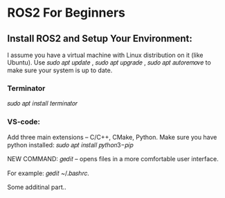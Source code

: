 # ROS2 For Beginners

## Install ROS2 and Setup Your Environment:
I assume you have a virtual machine with Linux distribution on it (like Ubuntu).
Use 𝑠𝑢𝑑𝑜 𝑎𝑝𝑡 𝑢𝑝𝑑𝑎𝑡𝑒 , 𝑠𝑢𝑑𝑜 𝑎𝑝𝑡 𝑢𝑝𝑔𝑟𝑎𝑑𝑒 , 𝑠𝑢𝑑𝑜 𝑎𝑝𝑡 𝑎𝑢𝑡𝑜𝑟𝑒𝑚𝑜𝑣𝑒 to make sure your system is up to date.

### Terminator
𝑠𝑢𝑑𝑜 𝑎𝑝𝑡 𝑖𝑛𝑠𝑡𝑎𝑙𝑙 𝑡𝑒𝑟𝑚𝑖𝑛𝑎𝑡𝑜𝑟

### VS-code:
Add three main extensions – C/C++, CMake, Python.
Make sure you have python installed: 𝑠𝑢𝑑𝑜 𝑎𝑝𝑡 𝑖𝑛𝑠𝑡𝑎𝑙𝑙 𝑝𝑦𝑡ℎ𝑜𝑛3−𝑝𝑖𝑝

NEW COMMAND: 𝑔𝑒𝑑𝑖𝑡 – opens files in a more comfortable user interface.

For example: 𝑔𝑒𝑑𝑖𝑡 ~/.𝑏𝑎𝑠ℎ𝑟𝑐.

Some additinal part..
